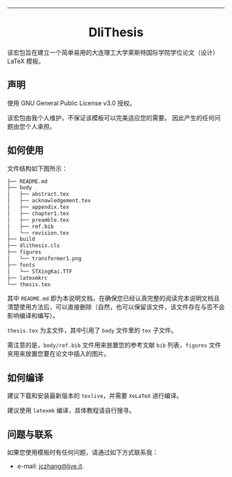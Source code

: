 ---

<div align="center">

# DliThesis

</div>

该宏包旨在建立一个简单易用的大连理工大学莱斯特国际学院学位论文（设计）LaTeX 模板。

## 声明

使用 GNU General Public License v3.0 授权。

该宏包由我个人维护，不保证该模板可以完美适应您的需要。
因此产生的任何问题由您个人承担。

## 如何使用

文件结构如下图所示：

```bash
├── README.md
├── body
│   ├── abstract.tex
│   ├── acknowledgement.tex
│   ├── appendix.tex
│   ├── chapter1.tex
│   ├── preamble.tex
│   ├── ref.bib
│   └── revision.tex
├── build
├── dlithesis.cls
├── figures
│   └── transformer1.png
├── fonts
│   └── STXingKai.TTF
├── latexmkrc
└── thesis.tex
```

其中 `README.md` 即为本说明文档，在确保您已经认真完整的阅读完本说明文档且清楚使用方法后，可以直接删除（自然，也可以保留该文件，该文件存在与否不会影响编译和编写）。

`thesis.tex` 为主文件，其中引用了 `body` 文件里的 `tex` 子文件。

需注意的是，`body/ref.bib` 文件用来放置您的参考文献 `bib` 列表，`figures` 文件夹用来放置您要在论文中插入的图片。

## 如何编译

建议下载和安装最新版本的 `texlive`，并需要 `XeLaTeX` 进行编译。

建议使用 `latexmk` 编译，具体教程请自行搜寻。

## 问题与联系

如果您使用模板时有任何问题，请通过如下方式联系我：

- e-mail: [jczhang@live.it](mailto:jczhang@live.it).
